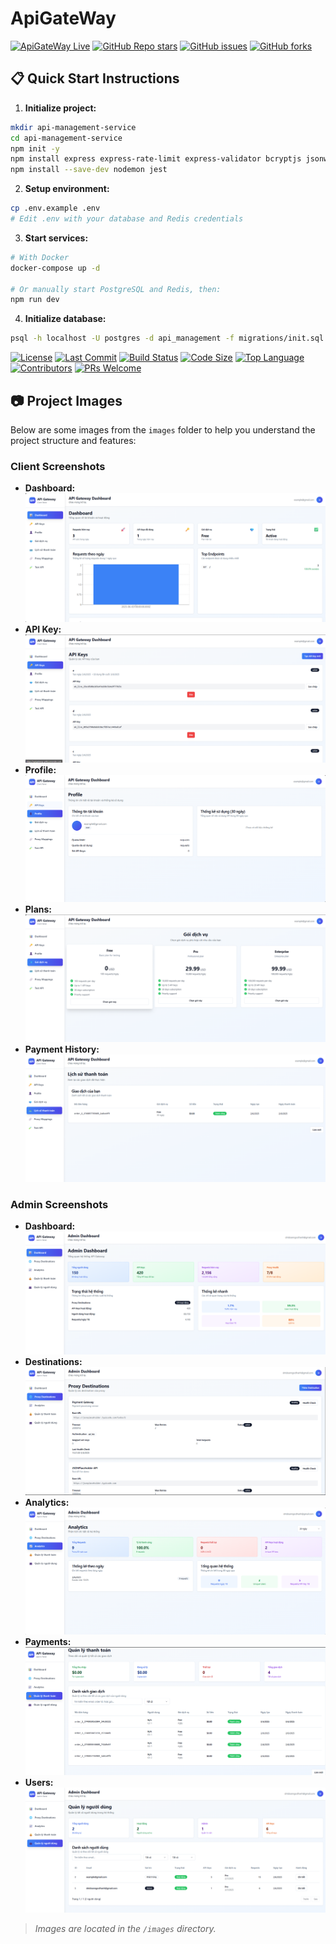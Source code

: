 # ApiGateWay
[![ApiGateWay Live](https://img.shields.io/badge/Live-Demo-green?style=flat-square&logo=render&link=https://apigateway-p4xt.onrender.com)](https://apigateway-p4xt.onrender.com)
[![GitHub Repo stars](https://img.shields.io/github/stars/doanngocthanh/ApiGateWay?style=social)](https://github.com/doanngocthanh/ApiGateWay)
[![GitHub issues](https://img.shields.io/github/issues/doanngocthanh/ApiGateWay)](https://github.com/doanngocthanh/ApiGateWay/issues)
[![GitHub forks](https://img.shields.io/github/forks/doanngocthanh/ApiGateWay?style=social)](https://github.com/doanngocthanh/ApiGateWay/network/members)

## 📋 Quick Start Instructions
1. **Initialize project:**
```bash
mkdir api-management-service
cd api-management-service
npm init -y
npm install express express-rate-limit express-validator bcryptjs jsonwebtoken pg redis cors helmet morgan uuid axios dotenv
npm install --save-dev nodemon jest
```

2. **Setup environment:**
```bash
cp .env.example .env
# Edit .env with your database and Redis credentials
```

3. **Start services:**
```bash
# With Docker
docker-compose up -d

# Or manually start PostgreSQL and Redis, then:
npm run dev
```

4. **Initialize database:**
```bash
psql -h localhost -U postgres -d api_management -f migrations/init.sql
```
 
[![License](https://img.shields.io/github/license/doanngocthanh/ApiGateWay?style=flat-square)](https://github.com/doanngocthanh/ApiGateWay/blob/main/LICENSE)
[![Last Commit](https://img.shields.io/github/last-commit/doanngocthanh/ApiGateWay?style=flat-square)](https://github.com/doanngocthanh/ApiGateWay/commits/main)
[![Build Status](https://img.shields.io/github/actions/workflow/status/doanngocthanh/ApiGateWay/ci.yml?branch=main&style=flat-square)](https://github.com/doanngocthanh/ApiGateWay/actions)
[![Code Size](https://img.shields.io/github/languages/code-size/doanngocthanh/ApiGateWay?style=flat-square)](https://github.com/doanngocthanh/ApiGateWay)
[![Top Language](https://img.shields.io/github/languages/top/doanngocthanh/ApiGateWay?style=flat-square)](https://github.com/doanngocthanh/ApiGateWay)
[![Contributors](https://img.shields.io/github/contributors/doanngocthanh/ApiGateWay?style=flat-square)](https://github.com/doanngocthanh/ApiGateWay/graphs/contributors)
[![PRs Welcome](https://img.shields.io/badge/PRs-welcome-brightgreen?style=flat-square)](https://github.com/doanngocthanh/ApiGateWay/pulls)
## 📷 Project Images

Below are some images from the `images` folder to help you understand the project structure and features:

### Client Screenshots

- **Dashboard:**  
  ![Dashboard](images/user/dashboard.png)
- **API Key:**  
  ![Apikey](images/user/apikey.png)
- **Profile:**  
  ![Profile](images/user/profile.png)
- **Plans:**  
  ![Plans](images/user/plans.png)
- **Payment History:**  
  ![Payment History](images/user/payment-history.png)

### Admin Screenshots

- **Dashboard:**  
  ![Dashboard](images/admin/dashboad.png)
- **Destinations:**  
  ![Destinations](images/admin/destinations.png)
- **Analytics:**  
  ![Analytics](images/admin/analytics.png)
- **Payments:**  
  ![Payments](images/admin/payments.png)
- **Users:**  
  ![Users](images/admin/users.png)
 
> _Images are located in the `/images` directory._